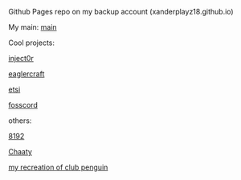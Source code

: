 Github Pages repo on my backup account (xanderplayz18.github.io)

My main:
[main](https://github.com/xanderplayz16)

Cool projects:

[inject0r](https://github.com/Platinome/inject0r)

[eaglercraft](/Offline_Download_Version.html)

[etsi](https://etsi.me)

[fosscord](https://fosscord.com)

others:

[8192](/8192%202.html)

[Chaaty](/Chaaty.html)

[ my recreation of club penguin](/penguin.html)

